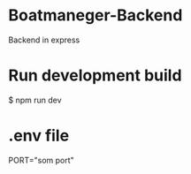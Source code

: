 # Boatmaneger-Backend
Backend in express

# Run development build
$ npm run dev

# .env file
PORT="som port"